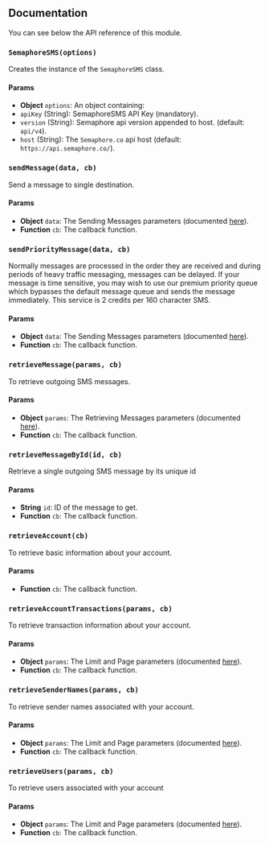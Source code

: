 ## Documentation

You can see below the API reference of this module.

### `SemaphoreSMS(options)`
Creates the instance of the `SemaphoreSMS` class.

#### Params

 - **Object** `options`: An object containing:
 - `apiKey` (String): SemaphoreSMS API Key (mandatory).
 - `version` (String): Semaphore api version appended to host. (default: `api/v4`).
 - `host` (String): The `Semaphore.co` api host (default: `https://api.semaphore.co/`).


### `sendMessage(data, cb)`
Send a message to single destination.

#### Params

- **Object** `data`: The Sending Messages parameters (documented [here](https://semaphore.co/docs)).
- **Function** `cb`: The callback function.


### `sendPriorityMessage(data, cb)`
Normally messages are processed in the order they are received and during periods of heavy traffic messaging, messages can be delayed. If your message is time sensitive, you may wish to use our premium priority queue which bypasses the default message queue and sends the message immediately. This service is 2 credits per 160 character SMS.

#### Params

- **Object** `data`: The Sending Messages parameters (documented [here](https://semaphore.co/docs)).
- **Function** `cb`: The callback function.


### `retrieveMessage(params, cb)`
To retrieve outgoing SMS messages.

#### Params

- **Object** `params`: The Retrieving Messages parameters (documented [here](https://semaphore.co/docs)).
- **Function** `cb`: The callback function.

### `retrieveMessageById(id, cb)`
Retrieve a single outgoing SMS message by its unique id

#### Params

- **String** `id`: ID of the message to get.
- **Function** `cb`: The callback function.


### `retrieveAccount(cb)`
To retrieve basic information about your account.

#### Params
- **Function** `cb`: The callback function.


### `retrieveAccountTransactions(params, cb)`
To retrieve transaction information about your account.

#### Params
- **Object** `params`: The Limit and Page parameters (documented [here](https://semaphore.co/docs)).
- **Function** `cb`: The callback function.


### `retrieveSenderNames(params, cb)`
To retrieve sender names associated with your account.

#### Params
- **Object** `params`: The Limit and Page parameters (documented [here](https://semaphore.co/docs)).
- **Function** `cb`: The callback function.


### `retrieveUsers(params, cb)`
To retrieve users associated with your account

#### Params
- **Object** `params`: The Limit and Page parameters (documented [here](https://semaphore.co/docs)).
- **Function** `cb`: The callback function.


